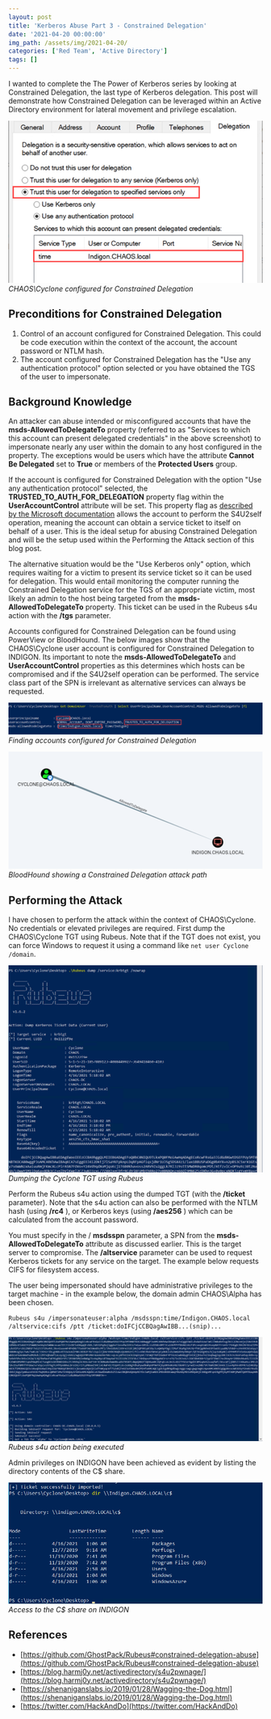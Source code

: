 ```yaml
---
layout: post
title: 'Kerberos Abuse Part 3 - Constrained Delegation'
date: '2021-04-20 00:00:00'
img_path: /assets/img/2021-04-20/
categories: ['Red Team', 'Active Directory']
tags: []
---
```


I wanted to complete the The Power of Kerberos series by looking at Constrained Delegation, the last type of Kerberos delegation. This post will demonstrate how Constrained Delegation can be leveraged within an Active Directory environment for lateral movement and privilege escalation.

![CHAOS\Cyclone configured for Constrained Delegation](/assets/img/2021-04-20/image-30.png)
_CHAOS\Cyclone configured for Constrained Delegation_

## Preconditions for Constrained Delegation

1. Control of an account configured for Constrained Delegation. This could be code execution within the context of the account, the account password or NTLM hash.
2. The account configured for Constrained Delegation has the "Use any authentication protocol" option selected or you have obtained the TGS of the user to impersonate.

## Background Knowledge

An attacker can abuse intended or misconfigured accounts that have the **msds-AllowedToDelegateTo** property (referred to as "Services to which this account can present delegated credentials" in the above screenshot) to impersonate nearly any user within the domain to any host configured in the property. The exceptions would be users which have the attribute **Cannot Be Delegated** set to **True** or members of the **Protected Users** group.

If the account is configured for Constrained Delegation with the option "Use any authentication protocol" selected, the **TRUSTED\_TO\_AUTH\_FOR\_DELEGATION** property flag within the **UserAccountControl** attribute will be set. This property flag as [described by the Microsoft documentation](https://docs.microsoft.com/en-US/troubleshoot/windows-server/identity/useraccountcontrol-manipulate-account-properties) allows the account to perform the S4U2self operation, meaning the account can obtain a service ticket to itself on behalf of a user. This is the ideal setup for abusing Constrained Delegation and will be the setup used within the Performing the Attack section of this blog post.

The alternative situation would be the "Use Kerberos only" option, which requires waiting for a victim to present its service ticket so it can be used for delegation. This would entail monitoring the computer running the Constrained Delegation service for the TGS of an appropriate victim, most likely an admin to the host being targeted from the **msds-AllowedToDelegateTo** property. This ticket can be used in the Rubeus s4u action with the **/tgs** parameter.

Accounts configured for Constrained Delegation can be found using PowerView or BloodHound. The below images show that the CHAOS\Cyclone user account is configured for Constrained Delegation to INDIGON. Its important to note the **msds-AllowedToDelegateTo** and **UserAccountControl** properties as this determines which hosts can be compromised and if the S4U2self operation can be performed. The service class part of the SPN is irrelevant as alternative services can always be requested.

![Finding accounts configured for Constrained Delegation](/assets/img/2021-04-20/image-25.png)
_Finding accounts configured for Constrained Delegation_


![BloodHound showing a Constrained Delegation attack path](/assets/img/2021-04-20/image-26.png)
_BloodHound showing a Constrained Delegation attack path_

## Performing the Attack

I have chosen to perform the attack within the context of CHAOS\Cyclone. No credentials or elevated privileges are required. First dump the CHAOS\Cyclone TGT using Rubeus. Note that if the TGT does not exist, you can force Windows to request it using a command like `net user Cyclone /domain`.

![Dumping the Cyclone TGT using Rubeus](/assets/img/2021-04-20/image-27.png)
_Dumping the Cyclone TGT using Rubeus_

Perform the Rubeus s4u action using the dumped TGT (with the **/ticket** parameter). Note that the s4u action can also be performed with the NTLM hash (using **/rc4** ), or Kerberos keys (using **/aes256** ) which can be calculated from the account password.

You must specify in the / **msdsspn** parameter, a SPN from the **msds-AllowedToDelegateTo** attribute as discussed earlier. This is the target server to compromise. The **/altservice** parameter can be used to request Kerberos tickets for any service on the target. The example below requests CIFS for filesystem access.

The user being impersonated should have administrative privileges to the target machine - in the example below, the domain admin CHAOS\Alpha has been chosen.

    Rubeus s4u /impersonateuser:alpha /msdsspn:time/Indigon.CHAOS.local /altservice:cifs /ptt /ticket:doIFCjCCBQagAwIBB...(snip)...

![Rubeus s4u action being executed](/assets/img/2021-04-20/image-29.png)
_Rubeus s4u action being executed_

Admin privileges on INDIGON have been achieved as evident by listing the directory contents of the C$ share.

![Access to the C$ share on INDIGON](/assets/img/2021-04-20/image-28.png)
_Access to the C$ share on INDIGON_

## References

- [https://github.com/GhostPack/Rubeus#constrained-delegation-abuse](https://github.com/GhostPack/Rubeus#constrained-delegation-abuse)
- [https://blog.harmj0y.net/activedirectory/s4u2pwnage/](https://blog.harmj0y.net/activedirectory/s4u2pwnage/)
- [https://shenaniganslabs.io/2019/01/28/Wagging-the-Dog.html](https://shenaniganslabs.io/2019/01/28/Wagging-the-Dog.html)
- [https://twitter.com/HackAndDo](https://twitter.com/HackAndDo)
